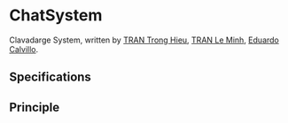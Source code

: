 # ChatSystem

Clavadarge System, written by [TRAN Trong Hieu](https://github.com/kuro10), [TRAN Le Minh](https://github.com/tranleminh),  [Eduardo Calvillo](https://github.com/EduardoCalvillo).

## Specifications

## Principle



